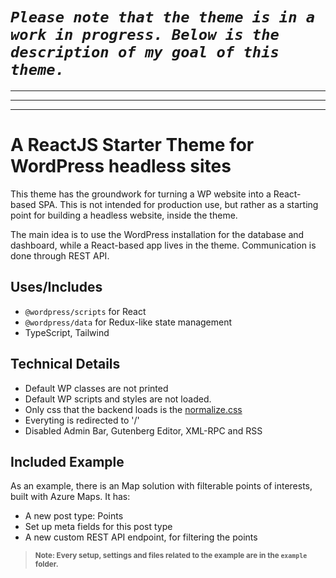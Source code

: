 # *`Please note that the theme is in a work in progress. Below is the description of my goal of this theme.`*

---
---
---

A ReactJS Starter Theme for WordPress headless sites
===================

This theme has the groundwork for turning a WP website into a React-based SPA. This is not intended for production use, but rather as a starting point for building a headless website, inside the theme.

The main idea is to use the WordPress installation for the database and dashboard, while a React-based app lives in the theme. Communication is done through REST API.

## Uses/Includes
- `@wordpress/scripts` for React
- `@wordpress/data` for Redux-like state management
- TypeScript, Tailwind

## Technical Details
- Default WP classes are not printed
- Default WP scripts and styles are not loaded.
- Only css that the backend loads is the [normalize.css](https://necolas.github.io/normalize.css/)
- Everyting is redirected to '/'
- Disabled Admin Bar, Gutenberg Editor, XML-RPC and RSS

## Included Example
As an example, there is an Map solution with filterable points of interests, built with Azure Maps. 
It has:
- A new post type: Points
- Set up meta fields for this post type
- A new custom REST API endpoint, for filtering the points

> <small>**Note: Every setup, settings and files related to the example are in the `example` folder.**</small>



